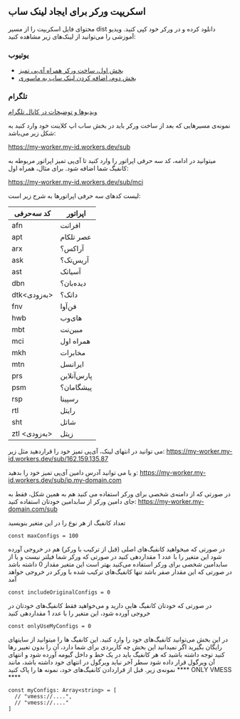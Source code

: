## اسکریپت ورکر برای ایجاد لینک ساب

محتوای فایل اسکریپت را از مسیر dist دانلود کرده و در ورکر خود کپی کنید.
ویدیو آموزشی را می‌توانید از لینک‌های زیر مشاهده کنید:

### یوتیوب

- [بخش اول، ساخت ورکر همراه آی‌پی تمیز](http://youtu.be/oxYoILJ9Hgk)
- [بخش دوم، اضافه کردن لینک ساب به ماسوری](http://youtu.be/oxYoILJ9Hgk)

### تلگرام
[ویدیوها و توضیحات در کانال تلگرام](https://t.me/vahidgeek/72)


نمونه‌ی مسیرهایی که بعد از ساخت ورکر باید در بخش ساب اپ کلاینت خود وارد کنید به شکل زیر می‌باشد:

https://my-worker.my-id.workers.dev/sub


میتوانید در ادامه، کد سه حرفی اپراتور را وارد کنید تا آی‌پی تمیز اپراتور مربوطه به کانفیگ شما اضافه شود. برای مثال، همراه اول:

https://my-worker.my-id.workers.dev/sub/mci

لیست کدهای سه حرفی اپراتورها به شرح زیر است:

کد سه‌حرفی  | اپراتور      
---         | --- 
afn         | افرانت       
apt         | عصر تلکام    
arx         | آراکس؟       
ask         | آریس‌تک؟      
ast         | آسیاتک       
dbn         | دیده‌بان؟     
dtk<به‌زودی> | داتک؟        
fnv         | فن‌آوا        
hwb         | های‌وب        
mbt         | مبین‌نت       
mci         | همراه اول    
mkh         | مخابرات      
mtn         | ایرانسل      
prs         | پارس‌آنلاین    
psm         | پیشگامان؟    
rsp         | رسپینا       
rtl         | رایتل        
sht         | شاتل         
ztl <به‌زودی>|زیتل
می توانید در انتهای لینک، آی‌پی تمیز خود را قراردهید مثل زیر:
https://my-worker.my-id.workers.dev/sub/162.159.135.87

و یا می توانید آدرس دامین آی‌پی تمیز خود را بدهید:
https://my-worker.my-id.workers.dev/sub/ip.my-domain.com

در صورتی که از دامنه‌ی شخصی برای ورکر استفاده می کنید هم به همین شکل، فقط به جای دامین ورکر از سابدامین خودتان استفاده کنید:
https://my-worker.my-domain.com/sub


تعداد کانفیگ از هر نوع را در این متغیر بنویسید
```
const maxConfigs = 100
```

در صورتی که میخواهید کانفیگ‌های اصلی (قبل از ترکیب با ورکر) هم در خروجی آورده شود این متغیر را با عدد 1 مقداردهی کنید
در صورتی که ورکر شما فیلتر نیست و یا از سابدامین شخصی برای ورکر استفاده می‌کنید بهتر است این متغیر مقدار 0 داشته باشد
در صورتی که این مقدار صفر باشد تنها کانفیگ‌های ترکیب شده با ورکر در خروجی خواهد آمد
```
const includeOriginalConfigs = 0
```

در صورتی که خودتان کانفیگ هایی دارید و می‌خواهید فقط کانفیگ‌های خودتان در خروجی آورده شود، این متغیر را با عدد 1 مقداردهی کنید
```
const onlyUseMyConfigs = 0
```

در این بخش می‌توانید کانفیگ‌های خود را وارد کنید. این کانفیگ ها را میتوانید از سایتهای رایگان بگیرید
اگر نمیدانید این بخش چه کاربردی برای شما دارد، آن را بدون تغییر رها کنید
توجه داشته باشید که هر کانفیگ باید در یک خط و داخل گیومه آورده شود و انتهای آن ویرگول قرار داده شود
سطر آخر نباید ویرگول در انتهای خود داشته باشد، مانند نمونه‌ی زیر. قبل از قراردادن کانفیگ‌های خود، نمونه ها را پاک کنید
**** ONLY VMESS ****
```
const myConfigs: Array<string> = [
  // "vmess://....",
  // "vmess://...."
]
```

